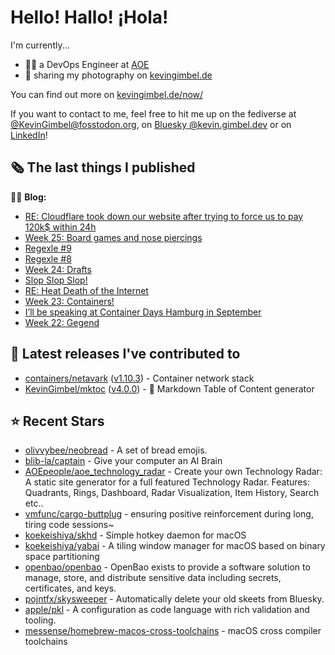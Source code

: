 # Hello! Hallo! ¡Hola!

I'm currently...
- 👨‍💻 a DevOps Engineer at [AOE](https://aoe.com)
- 📸 sharing my photography on [kevingimbel.de](https://kevingimbel.de/photography)

You can find out more on [kevingimbel.de/now/](https://kevingimbel.de/now/)

If you want to contact to me, feel free to hit me up on the fediverse at [@KevinGimbel@fosstodon.org](https://fosstodon.org/@KevinGimbel), on [Bluesky @kevin.gimbel.dev](https://bsky.app/profile/kevin.gimbel.dev) or on [LinkedIn](https://www.linkedin.com/in/kevingimbel/)!

## 🗞 The last things I published

🧑‍💻 **Blog:**

- [RE: Cloudflare took down our website after trying to force us to pay 120k$ within 24h](https://kevingimbel.de/blog/2024/05/re-cloudflare-took-down-our-website-after-trying-to-force-us-to-pay-120k-within-24h/)
- [Week 25: Board games and nose piercings](https://kevingimbel.de/blog/2024/05/week-25-board-games-and-nose-piercings/)
- [Regexle #9](https://kevingimbel.de/blog/2024/05/regexle-9/)
- [Regexle #8](https://kevingimbel.de/blog/2024/05/regexle-8/)
- [Week 24: Drafts](https://kevingimbel.de/blog/2024/05/week-24-drafts/)
- [Slop Slop Slop!](https://kevingimbel.de/blog/2024/05/slop-slop-slop/)
- [RE: Heat Death of the Internet](https://kevingimbel.de/blog/2024/05/re-heat-death-of-the-internet/)
- [Week 23: Containers!](https://kevingimbel.de/blog/2024/05/week-23-containers/)
- [I’ll be speaking at Container Days Hamburg in September](https://kevingimbel.de/blog/2024/05/ill-be-speaking-at-container-days-hamburg-in-september/)
- [Week 22: Gegend](https://kevingimbel.de/blog/2024/05/week-22-gegend/)

## 🔭 Latest releases I've contributed to

- [containers/netavark](https://github.com/containers/netavark) ([v1.10.3](https://github.com/containers/netavark/releases/tag/v1.10.3)) - Container network stack
- [KevinGimbel/mktoc](https://github.com/KevinGimbel/mktoc) ([v4.0.0](https://github.com/KevinGimbel/mktoc/releases/tag/v4.0.0)) - 🦀 Markdown Table of Content generator

## ⭐ Recent Stars

- [olivvybee/neobread](https://github.com/olivvybee/neobread) - A set of bread emojis.
- [blib-la/captain](https://github.com/blib-la/captain) - Give your computer an AI Brain
- [AOEpeople/aoe_technology_radar](https://github.com/AOEpeople/aoe_technology_radar) - Create your own Technology Radar: A static site generator for a full featured Technology Radar. Features: Quadrants, Rings, Dashboard, Radar Visualization, Item History, Search etc..
- [vmfunc/cargo-buttplug](https://github.com/vmfunc/cargo-buttplug) -  ensuring positive reinforcement during long, tiring code sessions~
- [koekeishiya/skhd](https://github.com/koekeishiya/skhd) -  Simple hotkey daemon for macOS
- [koekeishiya/yabai](https://github.com/koekeishiya/yabai) - A tiling window manager for macOS based on binary space partitioning
- [openbao/openbao](https://github.com/openbao/openbao) - OpenBao exists to provide a software solution to manage, store, and distribute sensitive data including secrets, certificates, and keys.
- [pojntfx/skysweeper](https://github.com/pojntfx/skysweeper) - Automatically delete your old skeets from Bluesky.
- [apple/pkl](https://github.com/apple/pkl) - A configuration as code language with rich validation and tooling.
- [messense/homebrew-macos-cross-toolchains](https://github.com/messense/homebrew-macos-cross-toolchains) - macOS cross compiler toolchains

